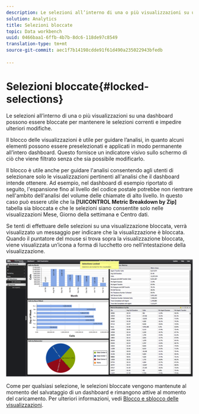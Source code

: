 ```yaml
---
description: Le selezioni all’interno di una o più visualizzazioni su una dashboard possono essere bloccate per mantenere le selezioni correnti e impedire ulteriori modifiche.
solution: Analytics
title: Selezioni bloccate
topic: Data workbench
uuid: 0466baa1-6ffb-4b7b-8dc6-118de97c8549
translation-type: tm+mt
source-git-commit: aec1f7b14198cdde91f61d490a235022943bfedb

---
```



# Selezioni bloccate{#locked-selections}

Le selezioni all’interno di una o più visualizzazioni su una dashboard possono essere bloccate per mantenere le selezioni correnti e impedire ulteriori modifiche.

Il blocco delle visualizzazioni è utile per guidare l’analisi, in quanto alcuni elementi possono essere preselezionati e applicati in modo permanente all’intero dashboard. Questo fornisce un indicatore visivo sullo schermo di ciò che viene filtrato senza che sia possibile modificarlo.

Il blocco è utile anche per guidare l&#39;analisi consentendo agli utenti di selezionare solo le visualizzazioni pertinenti all&#39;analisi che il dashboard intende ottenere. Ad esempio, nel dashboard di esempio riportato di seguito, l&#39;espansione fino al livello del codice postale potrebbe non rientrare nell&#39;ambito dell&#39;analisi del volume delle chiamate di alto livello. In questo caso può essere utile che la **[!UICONTROL Metric Breakdown by Zip]** tabella sia bloccata e che le selezioni siano consentite solo nelle visualizzazioni Mese, Giorno della settimana e Centro dati.

Se tenti di effettuare delle selezioni su una visualizzazione bloccata, verrà visualizzato un messaggio per indicare che la visualizzazione è bloccata. Quando il puntatore del mouse si trova sopra la visualizzazione bloccata, viene visualizzata un’icona a forma di lucchetto oro nell’intestazione della visualizzazione.

![](assets/selection_locked.png)

Come per qualsiasi selezione, le selezioni bloccate vengono mantenute al momento del salvataggio di un dashboard e rimangono attive al momento del caricamento. Per ulteriori informazioni, vedi [Blocco e sblocco delle visualizzazioni](../../../home/c-adobe-data-workbench-dashboard/c-visualizations/c-manipulating-visualizations/c-locking-and-unlocking-visualizations.md#concept-9215bcdd5bb44dee8d92ef0cc82f44d2).
